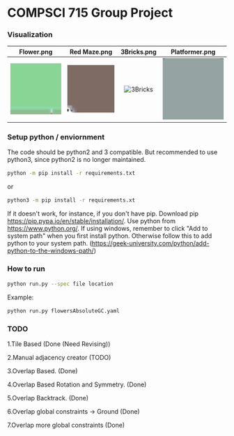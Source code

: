 # COMPSCI 715 Group Project

<!--
#### Tile Based (Adjacency extracted from input image relationships)

Flower.png             |  Skyline.png           |    Spirals.png           |  
:-------------------------:|:-------------------------:|:-------------------------:|
![Flower](./gifs/Flowers_speedup.gif) |![Skyline](./gifs/Skyline_speedup.gif) |![Spirals](./gifs/Spirals_speedup.gif)

#### Overlap Based (Needs fixing...)
Flower.png             |  Skyline.png           |    Cat.png           |  Red Maze.png           |  
:-------------------------:|:-------------------------:|:-------------------------:|:-------------------------:|
![Flower](./gifs/Flowers.png.gif) |![Skyline](./gifs/Skyline.png.gif) |![Spirals](./gifs/Cat.png.gif)|![Red Maze](./gifs/RedMaze.png.gif)
-->
### Visualization 
Flower.png             | Red Maze.png| 3Bricks.png | Platformer.png
:-------------------------:|:-------------------------:|:-------------------------:|:-------------------------:|
![Flower](./wfc_outputs/Flowers.png.gif) | ![Red Maze](./gifs/RedMaze.png.gif)| ![3Bricks](./wfc_outputs/3Bricks.png.gif)|![Platformer](./wfc_outputs/Platformer.png.gif)


### Setup python / enviornment
The code should be python2 and 3 compatible.
But recommended to use python3, since python2 is no longer maintained.

```bash
python -m pip install -r requirements.txt

```
or 
```bash
python3 -m pip install -r requirements.xt
```

If it doesn't work, for instance, if you don't have pip. Download pip https://pip.pypa.io/en/stable/installation/.
Use python from https://www.python.org/.
If using windows, remember to click "Add to system path" when you first install python. Otherwise follow
this to add python to your system path.
(https://geek-university.com/python/add-python-to-the-windows-path/)

### How to run

```bash
python run.py --spec file location
```
Example:
```bash
python run.py flowersAbsoluteGC.yaml
```


### TODO

1.Tile Based (Done (Need Revising))

2.Manual adjacency creator (TODO)

3.Overlap Based. (Done)

4.Overlap Based Rotation and Symmetry. (Done)


5.Overlap Backtrack. (Done)

6.Overlap global constraints -> Ground (Done)

7.Overlap more global constraints (Done)
